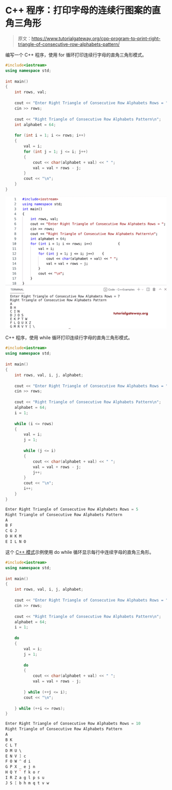 # C++ 程序：打印字母的连续行图案的直角三角形

> 原文：<https://www.tutorialgateway.org/cpp-program-to-print-right-triangle-of-consecutive-row-alphabets-pattern/>

编写一个 C++ 程序，使用 for 循环打印连续行字母的直角三角形模式。

```cpp
#include<iostream>
using namespace std;

int main()
{
	int rows, val;

	cout << "Enter Right Triangle of Consecutive Row Alphabets Rows = ";
	cin >> rows;

	cout << "Right Triangle of Consecutive Row Alphabets Pattern\n";
	int alphabet = 64;

	for (int i = 1; i <= rows; i++)
	{
		val = i;
		for (int j = 1; j <= i; j++)
		{
			cout << char(alphabet + val) << " ";
			val = val + rows - j;
		}
		cout << "\n";
	}
}
```

![C++ Program to Print Right Triangle of Consecutive Row Alphabets Pattern](img/3899a91c6e7c8f9e0c044b353b0cbe33.png)

C++ 程序，使用 while 循环打印连续行字母的直角三角形模式。

```cpp
#include<iostream>
using namespace std;

int main()
{
	int rows, val, i, j, alphabet;

	cout << "Enter Right Triangle of Consecutive Row Alphabets Rows = ";
	cin >> rows;

	cout << "Right Triangle of Consecutive Row Alphabets Pattern\n";
	alphabet = 64;
	i = 1;

	while (i <= rows)
	{
		val = i;
		j = 1;

		while (j <= i)
		{
			cout << char(alphabet + val) << " ";
			val = val + rows - j;
			j++;
		}
		cout << "\n";
		i++;
	}
}
```

```cpp
Enter Right Triangle of Consecutive Row Alphabets Rows = 5
Right Triangle of Consecutive Row Alphabets Pattern
A 
B F 
C G J 
D H K M 
E I L N O 
```

这个 [C++ 模式](https://www.tutorialgateway.org/cpp-programs/)示例使用 do while 循环显示每行中连续字母的直角三角形。

```cpp
#include<iostream>
using namespace std;

int main()
{
	int rows, val, i, j, alphabet;

	cout << "Enter Right Triangle of Consecutive Row Alphabets Rows = ";
	cin >> rows;

	cout << "Right Triangle of Consecutive Row Alphabets Pattern\n";
	alphabet = 64;
	i = 1;

	do
	{
		val = i;
		j = 1;

		do
		{
			cout << char(alphabet + val) << " ";
			val = val + rows - j;

		} while (++j <= i);
		cout << "\n";

	} while (++i <= rows);
}
```

```cpp
Enter Right Triangle of Consecutive Row Alphabets Rows = 10
Right Triangle of Consecutive Row Alphabets Pattern
A 
B K 
C L T 
D M U \ 
E N V ] c 
F O W ^ d i 
G P X _ e j n 
H Q Y ` f k o r 
I R Z a g l p s u 
J S [ b h m q t v w 
```